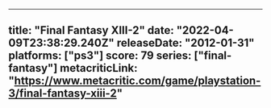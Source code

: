 
---
title: "Final Fantasy XIII-2"
date: "2022-04-09T23:38:29.240Z"
releaseDate: "2012-01-31"
platforms: ["ps3"]
score: 79
series: ["final-fantasy"]
metacriticLink: "https://www.metacritic.com/game/playstation-3/final-fantasy-xiii-2"
---

